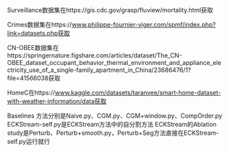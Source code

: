 Surveillance数据集在https://gis.cdc.gov/grasp/fluview/mortality.html获取

Crimes数据集在https://www.philippe-fournier-viger.com/spmf/index.php?link=datasets.php获取

CN-OBEE数据集在https://springernature.figshare.com/articles/dataset/The_CN-OBEE_dataset_occupant_behavior_thermal_environment_and_appliance_electricity_use_of_a_single-family_apartment_in_China/23686476/1?file=41566038获取

HomeC在https://www.kaggle.com/datasets/taranvee/smart-home-dataset-with-weather-information/data获取

Baselines 方法分别是Naive.py、CGM.py、CGM+window.py、CompOrder.py
ECKStream-self.py是ECKStream方法中的自分割方法
ECKStream的Ablation study是Perturb、Perturb+smooth.py，Perturb+Seg方法直接在ECKStream-self.py运行就行
